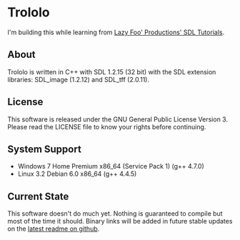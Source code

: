 # Trololo
I'm building this while learning from [Lazy Foo' Productions' SDL Tutorials](http://lazyfoo.net/SDL_tutorials/). 

## About
Trololo is written in C++ with SDL 1.2.15 (32 bit) with the SDL extension libraries: SDL_image (1.2.12) and SDL_tff (2.0.11).

## License
This software is released under the GNU General Public License Version 3. Please read the LICENSE file to know your rights before continuing. 

## System Support 
* Windows 7 Home Premium x86_64 (Service Pack 1) (g++ 4.7.0)
* Linux 3.2 Debian 6.0 x86_64 (g++ 4.4.5)

## Current State
This software doesn't do much yet. Nothing is guaranteed to compile but most of the time it should. Binary links will be added in future stable 
updates on the [latest readme on github](https://github.com/Kris619/Trololo/).